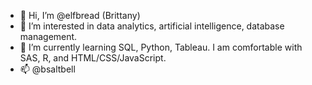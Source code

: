 - 👋 Hi, I’m @elfbread (Brittany)
- 👀 I’m interested in data analytics, artificial intelligence, database management.
- 🌱 I’m currently learning SQL, Python, Tableau. I am comfortable with SAS, R, and HTML/CSS/JavaScript.
- 📫 @bsaltbell
<!---
elfbread/elfbread is a ✨ special ✨ repository because its `README.md` (this file) appears on your GitHub profile.
You can click the Preview link to take a look at your changes.
--->
